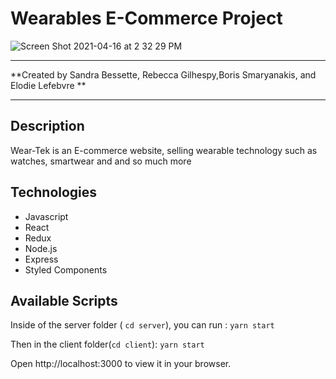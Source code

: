 
# Wearables E-Commerce Project


![Screen Shot 2021-04-16 at 2 32 29 PM](https://user-images.githubusercontent.com/67484805/115068784-b6a35900-9ec0-11eb-8096-b1de5f063e36.png)


---

**Created by Sandra Bessette, Rebecca Gilhespy,Boris Smaryanakis, and Elodie Lefebvre **

---

## Description
Wear-Tek is an E-commerce website, selling wearable technology such as watches, smartwear and  and so much more  
## Technologies

* Javascript
* React
* Redux
* Node.js
* Express
* Styled Components

## Available Scripts

Inside of the server folder ( `cd server`), you can run : 
`yarn start`

Then in the client folder(`cd client`): 
`yarn start`

Open http://localhost:3000 to view it in your browser.

